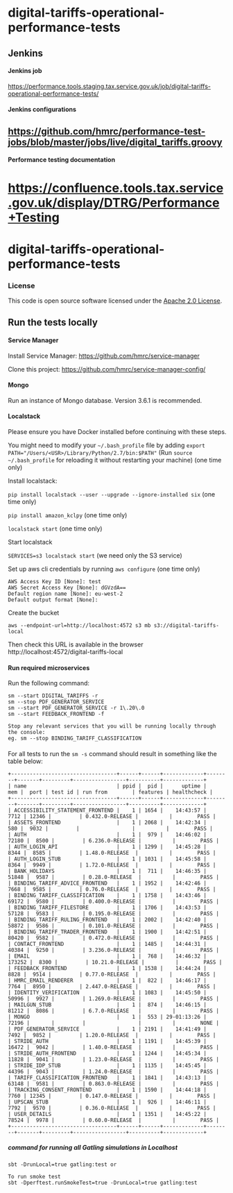 # digital-tariffs-operational-performance-tests

## Jenkins

#### Jenkins job
https://performance.tools.staging.tax.service.gov.uk/job/digital-tariffs-operational-performance-tests/

#### Jenkins configurations
https://github.com/hmrc/performance-test-jobs/blob/master/jobs/live/digital_tariffs.groovy
---

#### Performance testing documentation 
https://confluence.tools.tax.service.gov.uk/display/DTRG/Performance+Testing
=======
# digital-tariffs-operational-performance-tests

### License
This code is open source software licensed under the [Apache 2.0 License]("http://www.apache.org/licenses/LICENSE-2.0.html").

## Run the tests locally

#### Service Manager
Install Service Manager:
https://github.com/hmrc/service-manager

Clone this project:
https://github.com/hmrc/service-manager-config/

#### Mongo
Run an instance of Mongo database. Version 3.6.1 is recommended.

#### Localstack
Please ensure you have Docker installed before continuing with these steps.

You might need to modify your `~/.bash_profile` file by adding `export PATH="/Users/<USR>/Library/Python/2.7/bin:$PATH"`
(Run `source ~/.bash_profile` for reloading it without restarting your machine) (one time only)

Install localstack:

`pip install localstack --user --upgrade --ignore-installed six` (one time only)

`pip install amazon_kclpy` (one time only)

`localstack start` (one time only)

Start localstack

`SERVICES=s3 localstack start` (we need only the S3 service)

Set up aws cli credentials by running `aws configure` (one time only)
```
AWS Access Key ID [None]: test
AWS Secret Access Key [None]: dGVzdA==
Default region name [None]: eu-west-2
Default output format [None]:
```

Create the bucket

`aws --endpoint-url=http://localhost:4572 s3 mb s3://digital-tariffs-local`

Then check this URL is available in the browser http://localhost:4572/digital-tariffs-local

#### Run required microservices
Run the following command:
```
sm --start DIGITAL_TARIFFS -r
sm --stop PDF_GENERATOR_SERVICE
sm --start PDF_GENERATOR_SERVICE -r 1\.20\.0
sm --start FEEDBACK_FRONTEND -f

Stop any relevant services that you will be running locally through the console:
eg. sm --stop BINDING_TARIFF_CLASSIFICATION
```

####

For all tests to run the `sm -s` command should result in something like the table below:

```
+----------------------------------+------+------+-------------+--------+-------+---------+-----------------+----------+-------------+
| name                             | ppid |  pid |      uptime |    mem |  port | test id | run from        | features | healthcheck |
+----------------------------------+------+------+-------------+--------+-------+---------+-----------------+----------+-------------+
| ACCESSIBILITY_STATEMENT_FRONTEND |    1 | 1654 |    14:43:57 |   7712 | 12346 |         | 0.432.0-RELEASE |          |        PASS |
| ASSETS_FRONTEND                  |    1 | 2068 |    14:42:34 |    580 |  9032 |         |                 |          |        PASS |
| AUTH                             |    1 |  979 |    14:46:02 |  72180 |  8500 |         | 6.236.0-RELEASE |          |        PASS |
| AUTH_LOGIN_API                   |    1 | 1299 |    14:45:28 |   8344 |  8585 |         | 1.48.0-RELEASE  |          |        PASS |
| AUTH_LOGIN_STUB                  |    1 | 1031 |    14:45:58 |   8364 |  9949 |         | 1.72.0-RELEASE  |          |        PASS |
| BANK_HOLIDAYS                    |    1 |  711 |    14:46:35 |  51848 |  9587 |         | 0.28.0-RELEASE  |          |        PASS |
| BINDING_TARIFF_ADVICE_FRONTEND   |    1 | 1952 |    14:42:46 |   7668 |  9585 |         | 0.76.0-RELEASE  |          |        PASS |
| BINDING_TARIFF_CLASSIFICATION    |    1 | 1758 |    14:43:46 |  69172 |  9580 |         | 0.400.0-RELEASE |          |        PASS |
| BINDING_TARIFF_FILESTORE         |    1 | 1706 |    14:43:53 |  57128 |  9583 |         | 0.195.0-RELEASE |          |        PASS |
| BINDING_TARIFF_RULING_FRONTEND   |    1 | 2002 |    14:42:40 |  58872 |  9586 |         | 0.101.0-RELEASE |          |        PASS |
| BINDING_TARIFF_TRADER_FRONTEND   |    1 | 1900 |    14:42:51 |  80420 |  9582 |         | 0.472.0-RELEASE |          |        PASS |
| CONTACT_FRONTEND                 |    1 | 1485 |    14:44:31 |  40384 |  9250 |         | 3.236.0-RELEASE |          |        PASS |
| EMAIL                            |    1 |  768 |    14:46:32 | 173252 |  8300 |         | 10.21.0-RELEASE |          |        PASS |
| FEEDBACK_FRONTEND                |    1 | 1538 |    14:44:24 |   8828 |  9514 |         | 0.77.0-RELEASE  |          |        PASS |
| HMRC_EMAIL_RENDERER              |    1 |  822 |    14:46:17 |   7764 |  8950 |         | 2.447.0-RELEASE |          |        PASS |
| IDENTITY_VERIFICATION            |    1 | 1083 |    14:45:50 |  50996 |  9927 |         | 1.269.0-RELEASE |          |        PASS |
| MAILGUN_STUB                     |    1 |  874 |    14:46:15 |  81212 |  8086 |         | 6.7.0-RELEASE   |          |        PASS |
| MONGO                            |    1 |  553 | 29-01:13:26 |  72196 |       |         |                 |          |        NONE |
| PDF_GENERATOR_SERVICE            |    1 | 2191 |    14:41:49 |   7492 |  9852 |         | 1.20.0-RELEASE  |          |        PASS |
| STRIDE_AUTH                      |    1 | 1191 |    14:45:39 |  16472 |  9042 |         | 1.40.0-RELEASE  |          |        PASS |
| STRIDE_AUTH_FRONTEND             |    1 | 1244 |    14:45:34 |  11828 |  9041 |         | 1.23.0-RELEASE  |          |        PASS |
| STRIDE_IDP_STUB                  |    1 | 1135 |    14:45:45 |  44396 |  9043 |         | 1.24.0-RELEASE  |          |        PASS |
| TARIFF_CLASSIFICATION_FRONTEND   |    1 | 1841 |    14:43:13 |  63148 |  9581 |         | 0.863.0-RELEASE |          |        PASS |
| TRACKING_CONSENT_FRONTEND        |    1 | 1590 |    14:44:18 |   7760 | 12345 |         | 0.147.0-RELEASE |          |        PASS |
| UPSCAN_STUB                      |    1 |  926 |    14:46:11 |   7792 |  9570 |         | 0.36.0-RELEASE  |          |        PASS |
| USER_DETAILS                     |    1 | 1351 |    14:45:22 |  78524 |  9978 |         | 0.60.0-RELEASE  |          |        PASS |
+----------------------------------+------+------+-------------+--------+-------+---------+-----------------+----------+-------------+
```
##### command for running all Gatling simulations in Localhost
```
sbt -DrunLocal=true gatling:test or

To run smoke test
sbt -Dperftest.runSmokeTest=true -DrunLocal=true gatling:test

```